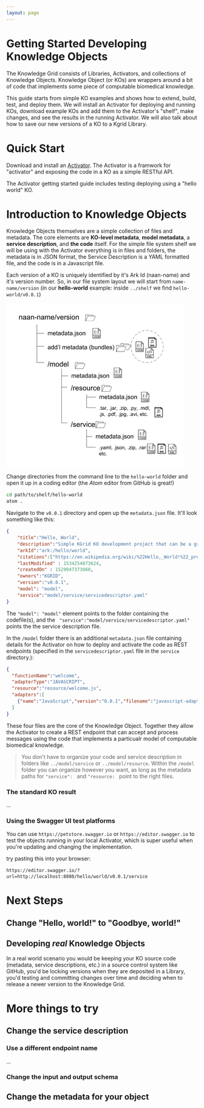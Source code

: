 ```yaml
---
layout: page
---
```


# Getting Started Developing Knowledge Objects

The Knowledge Grid consists of Libraries, Activators, and collections of Knowledge Objects. Knowledge Object (or KOs) are wrappers around a bit of code that implements some piece of computable biomedical knowledge.

This guide starts from simple KO examples and shows how to extend, build, test, and deploy them. We will install an Activator for deploying and running KOs, download example KOs and add them to the Activator's "shelf", make changes, and see the results in the running Activator. We will also talk about how to save our new versions of a KO to a Kgrid Library. 
                                                                                             

# Quick Start

Download and install an [Activator](http://kgrid.org/kgrid-activator/). The Activator is a framwork for "activator" and exposing the code in a KO as a simple RESTful API. 

The Activator getting started guide includes testing deploying using a "hello world" KO. 

# Introduction to Knowledge Objects

Knowledge Objects themselves are a simple collection of files and metadata. The core elements are **KO-level metadata**, **model metadata**, a **service description**, and **the code** itself. For the simple file system shelf we will be using with the Activator everything is in files and folders, the metadata is in JSON format, the Service Description is a YAML formatted file, and the code is in a Javascript file. 

Each version of a KO is uniquely identified by it's Ark Id (naan-name) and it's version number. So, in our file system layout we will start from `name-name/version` (in our **hello-world** example: inside `../shelf` we find `hello-world/v0.0.1`)

![KO files and folders](ko-filesystem-layout.png)

Change directories from the command line to the `hello-world` folder and open it up in a coding editor (the *Atom* editor from GitHub is great!)

```bash
cd path/to/shelf/hello-world
atom .
```

Navigate to the `v0.0.1` directory and open up the `metadata.json` file. It'll look something like this:

```json
{
    "title":"Hello, World",
    "description":"Simple KGrid KO development project that can be a great starting point for KO development",
    "arkId":"ark:/hello/world",
    "citations":["https://en.wikipedia.org/wiki/%22Hello,_World!%22_program"],
    "lastModified" : 1534254073624,
    "createdOn" : 1529947373860,
    "owners":"KGRID",
    "version":"v0.0.1",
    "model": "model",
    "service":"model/service/servicedescriptor.yaml"
}
```

The `"model": "model"` element points to the folder containing the codefile(s), and the ` "service":"model/service/servicedescriptor.yaml"` points the the service description file.

In the `/model` folder there is an additional `metadata.json` file containing details for the Activator on how to deploy and activate the code as REST endpoints (specified in the `servicedescriptor.yaml` file in the `service` directory.):

```json
{
  "functionName":"welcome",
  "adapterType":"JAVASCRIPT",
  "resource":"resource/welcome.js",
  "adapters":[
    {"name":"JavaScript","version":"0.0.1","filename":"javascript-adapter-0.0.1-SNAPSHOT.jar","download_url":"https://github.com/kgrid/ko-templates/releases/download/0.1/", "target":"adapters/"}
  ]
}
```

These four files are the core of the Knowledge Object. Together they allow the Activator to create a REST endpoint that can accept and process messages using the code that implements a particualr model of computable biomedical knowledge.

> You don't have to organize your code and service description in folders like `../model/service` or `../model/resource`. Within the `/model` folder you can organize however you want, as long as the metadata paths for `"service": ` and `"resource: ` point to the right files.

### The standard KO result 

...

### Using the Swagger UI test platforms

You can use `https://petstore.swagger.io` or `https://editor.swagger.io` to test the objects running in your local Activator, which is super useful when you're updating and changing the implementation.

try pasting this into your browser:

```http request
https://editor.swagger.io/?url=http://localhost:8080/hello/world/v0.0.1/service
```

# Next Steps

## Change "Hello, world!" to "Goodbye, world!"

## Developing _real_ Knowledge Objects

In a real world scenario you would be keeping your KO source code (metadata, service descriptions, etc.) in a source control system like GitHub, you'd be locking versions when they are deposited in a Library, you'd testing and committing changes over time and deciding when to release a newer version to the Knowledge Grid.

# More things to try

## Change the service description

### Use a different endpoint name

...

### Change the input and output schema

## Change the metadata for your object

